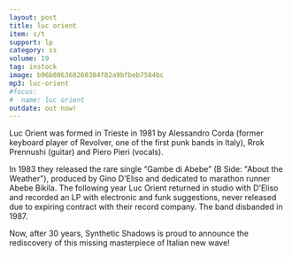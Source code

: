 ```yaml
---
layout: post
title: luc orient
item: s/t
support: lp
category: ss
volume: 19
tag: instock
image: b96b806368260384f82a9bfbeb7584bc
mp3: luc-orient
#focus:
#  name: luc orient
outdate: out now!
---
```


Luc Orient was formed in Trieste in 1981 by Alessandro Corda (former keyboard player of Revolver, one of the first punk bands in Italy), Rrok Prennushi (guitar) and Piero Pieri (vocals).

In 1983 they released the rare single “Gambe di Abebe” (B Side: "About the Weather"), produced by Gino D'Eliso and dedicated to marathon runner Abebe Bikila. The following year Luc Orient returned in studio with D'Eliso and recorded an LP with electronic and funk suggestions, never released due to expiring contract with their record company. The band disbanded in 1987.

Now, after 30 years, Synthetic Shadows is proud to announce the rediscovery of this missing masterpiece of Italian new wave!
